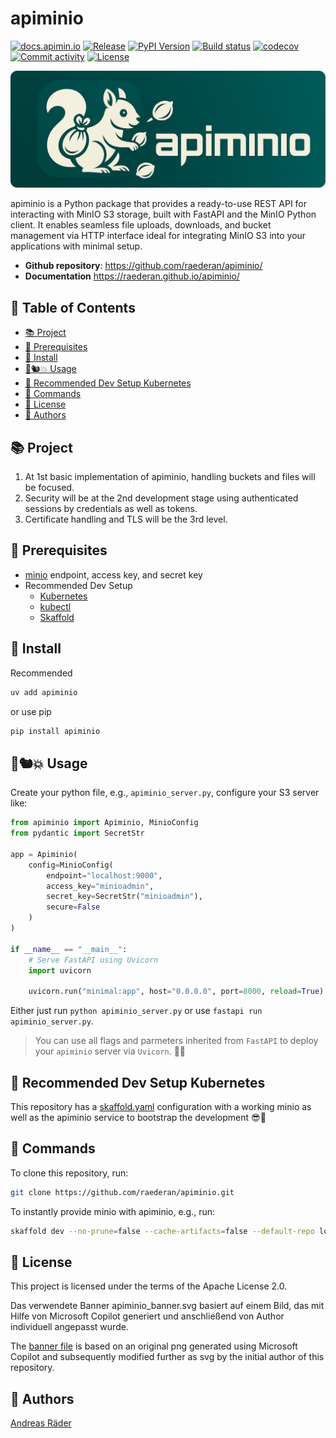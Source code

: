 # apiminio <!-- omit in toc -->

[![docs.apimin.io](https://img.shields.io/badge/apimin.io-docs-blue
)](https://docs.apimin.io)
[![Release](https://img.shields.io/github/v/release/raederan/apiminio
)](https://github.com/raederan/apiminio/releases)
[![PyPI Version](https://img.shields.io/pypi/v/apiminio)](https://pypi.org/project/apiminio/)
[![Build status](https://img.shields.io/github/actions/workflow/status/raederan/apiminio/main.yml?branch=main)](https://github.com/raederan/apiminio/actions/workflows/main.yml?query=branch%3Amain)
[![codecov](https://codecov.io/gh/raederan/apiminio/branch/main/graph/badge.svg)](https://codecov.io/gh/raederan/apiminio)
[![Commit activity](https://img.shields.io/github/commit-activity/m/raederan/apiminio)](https://img.shields.io/github/commit-activity/m/raederan/apiminio)
[![License](https://img.shields.io/github/license/raederan/apiminio)](https://img.shields.io/github/license/raederan/apiminio)

[![apiminio banner](https://raw.githubusercontent.com/raederan/apiminio/018c35c90a1cc772611bc2ca17dc926832e3612b/img/apiminio_banner.svg)](https://docs.apimin.io)

apiminio is a Python package that provides a ready-to-use REST API for interacting with MinIO S3 storage, built with FastAPI and the MinIO Python client. It enables seamless file uploads, downloads, and bucket management via HTTP interface ideal for integrating MinIO S3 into your applications with minimal setup.

- **Github repository**: <https://github.com/raederan/apiminio/>
- **Documentation** <https://raederan.github.io/apiminio/>

## 📄 Table of Contents <!-- omit in toc -->

- [📚 Project](#-project)
- [🚦 Prerequisites](#-prerequisites)
- [🚀 Install](#-install)
- [🌰🐿️💥 Usage](#️-usage)
- [🥐 Recommended Dev Setup Kubernetes](#-recommended-dev-setup-kubernetes)
- [🛞 Commands](#-commands)
- [📜 License](#-license)
- [🦥 Authors](#-authors)

## 📚 Project

1. At 1st basic implementation of apiminio, handling buckets and files will be focused.
2. Security will be at the 2nd development stage using authenticated sessions by credentials as well as tokens.
3. Certificate handling and TLS will be the 3rd level.

## 🚦 Prerequisites

- [minio](https://min.io/docs/minio/kubernetes/upstream/index.html) endpoint, access key, and secret key
- Recommended Dev Setup
  - [Kubernetes](https://github.com/tomhuang12/awesome-k8s-resources)
  - [kubectl](https://kubernetes.io/de/docs/tasks/tools/install-kubectl/)
  - [Skaffold](https://skaffold.dev/docs/)

## 🚀 Install

Recommended

```bash
uv add apiminio
```

or use pip

```bash
pip install apiminio
```

## 🌰🐿️💥 Usage

Create your python file, e.g., ``apiminio_server.py``, configure your S3 server like:

```python
from apiminio import Apiminio, MinioConfig
from pydantic import SecretStr

app = Apiminio(
    config=MinioConfig(
        endpoint="localhost:9000",
        access_key="minioadmin",
        secret_key=SecretStr("minioadmin"),
        secure=False
    )
)

if __name__ == "__main__":
    # Serve FastAPI using Uvicorn
    import uvicorn

    uvicorn.run("minimal:app", host="0.0.0.0", port=8000, reload=True)
```

Either just run ``python apiminio_server.py`` or use ``fastapi run apiminio_server.py``.

> You can use all flags and parmeters inherited from ``FastAPI`` to deploy your ``apiminio`` server via ``Uvicorn``. 🦄🐍

## 🥐 Recommended Dev Setup Kubernetes

This repository has a [skaffold.yaml](https://raw.githubusercontent.com/raederan/apiminio/refs/heads/main/skaffold.yaml) configuration with a working minio as well as the apiminio service to bootstrap the development 😎🙌

## 🛞 Commands

To clone this repository, run:

```bash
git clone https://github.com/raederan/apiminio.git
```

To instantly provide minio with apiminio, e.g., run:

```bash
skaffold dev --no-prune=false --cache-artifacts=false --default-repo localhost:32000/apiminio --port-forward
```

## 📜 License

This project is licensed under the terms of the Apache License 2.0.

Das verwendete Banner apiminio_banner.svg basiert auf einem Bild, das mit Hilfe von Microsoft Copilot generiert und anschließend von Author individuell angepasst wurde.

The [banner file](https://raw.githubusercontent.com/raederan/apiminio/018c35c90a1cc772611bc2ca17dc926832e3612b/img/apiminio_banner.svg) is based on an original png generated using Microsoft Copilot and subsequently modified further as svg by the initial author of this repository.

## 🦥 Authors

[Andreas Räder](https://github.com/raederan)
